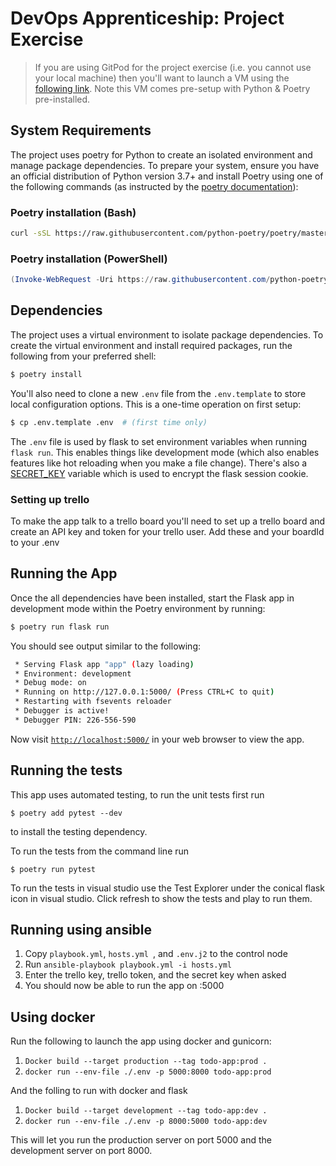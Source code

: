 # DevOps Apprenticeship: Project Exercise

> If you are using GitPod for the project exercise (i.e. you cannot use your local machine) then you'll want to launch a VM using the [following link](https://gitpod.io/#https://github.com/CorndelWithSoftwire/DevOps-Course-Starter). Note this VM comes pre-setup with Python & Poetry pre-installed.

## System Requirements

The project uses poetry for Python to create an isolated environment and manage package dependencies. To prepare your system, ensure you have an official distribution of Python version 3.7+ and install Poetry using one of the following commands (as instructed by the [poetry documentation](https://python-poetry.org/docs/#system-requirements)):

### Poetry installation (Bash)

```bash
curl -sSL https://raw.githubusercontent.com/python-poetry/poetry/master/install-poetry.py | python -
```

### Poetry installation (PowerShell)

```powershell
(Invoke-WebRequest -Uri https://raw.githubusercontent.com/python-poetry/poetry/master/get-poetry.py -UseBasicParsing).Content | python -
```

## Dependencies

The project uses a virtual environment to isolate package dependencies. To create the virtual environment and install required packages, run the following from your preferred shell:

```bash
$ poetry install
```

You'll also need to clone a new `.env` file from the `.env.template` to store local configuration options. This is a one-time operation on first setup:

```bash
$ cp .env.template .env  # (first time only)
```

The `.env` file is used by flask to set environment variables when running `flask run`. This enables things like development mode (which also enables features like hot reloading when you make a file change). There's also a [SECRET_KEY](https://flask.palletsprojects.com/en/1.1.x/config/#SECRET_KEY) variable which is used to encrypt the flask session cookie.

### Setting up trello
To make the app talk to a trello board you'll need to set up a trello board and create an API key and token for your trello user. Add these and your boardId to your .env

## Running the App

Once the all dependencies have been installed, start the Flask app in development mode within the Poetry environment by running:
```bash
$ poetry run flask run
```

You should see output similar to the following:
```bash
 * Serving Flask app "app" (lazy loading)
 * Environment: development
 * Debug mode: on
 * Running on http://127.0.0.1:5000/ (Press CTRL+C to quit)
 * Restarting with fsevents reloader
 * Debugger is active!
 * Debugger PIN: 226-556-590
```
Now visit [`http://localhost:5000/`](http://localhost:5000/) in your web browser to view the app.

## Running the tests

This app uses automated testing, to run the unit tests first run 
``` 
$ poetry add pytest --dev 
```
to install the testing dependency.

To run the tests from the command line run 
```
$ poetry run pytest
```

To run the tests in visual studio use the Test Explorer under the conical flask icon in visual studio. Click refresh to show the tests and play to run them.

## Running using ansible

1. Copy `playbook.yml`, `hosts.yml `, and `.env.j2` to the control node
2. Run `ansible-playbook playbook.yml -i hosts.yml`
3. Enter the trello key, trello token, and the secret key when asked
4. You should now be able to run the app on <MANAGED NODE IP ADDRESS>:5000
 
## Using docker

Run the following to launch the app using docker and gunicorn:
1. `Docker build --target production --tag todo-app:prod .`
2. `docker run --env-file ./.env -p 5000:8000 todo-app:prod`

And the folling to run with docker and flask
1. `Docker build --target development --tag todo-app:dev .`
2. `docker run --env-file ./.env -p 8000:5000 todo-app:dev`

This will let you run the production server on port 5000 and the development server on port 8000.